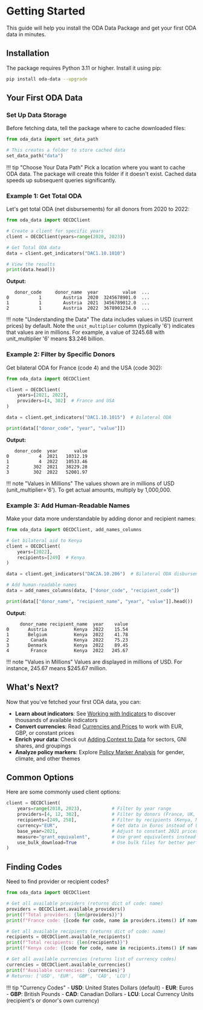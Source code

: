 # Getting Started

This guide will help you install the ODA Data Package and get your first ODA data in minutes.

## Installation

The package requires Python 3.11 or higher. Install it using pip:

```bash
pip install oda-data --upgrade
```

## Your First ODA Data

### Set Up Data Storage

Before fetching data, tell the package where to cache downloaded files:

```python
from oda_data import set_data_path

# This creates a folder to store cached data
set_data_path("data")
```

!!! tip "Choose Your Data Path"
    Pick a location where you want to cache ODA data. The package will create this folder if it doesn't exist. Cached data speeds up subsequent queries significantly.

### Example 1: Get Total ODA

Let's get total ODA (net disbursements) for all donors from 2020 to 2022:

```python title="Get Total ODA for All Donors"
from oda_data import OECDClient

# Create a client for specific years
client = OECDClient(years=range(2020, 2023))

# Get Total ODA data
data = client.get_indicators("DAC1.10.1010")

# View the results
print(data.head())
```

**Output:**
```
   donor_code     donor_name  year         value  ...
0           1        Austria  2020  3245678901.0  ...
1           1        Austria  2021  3456789012.0  ...
2           1        Austria  2022  3678901234.0  ...
```

!!! note "Understanding the Data"
    The data includes values in USD (current prices) by default. Note the `unit_multiplier` column (typically '6') indicates that values are in millions. For example, a value of 3245.68 with unit_multiplier '6' means $3.246 billion.

### Example 2: Filter by Specific Donors

Get bilateral ODA for France (code 4) and the USA (code 302):

```python title="Get Bilateral ODA for France and USA"
from oda_data import OECDClient

client = OECDClient(
    years=[2021, 2022],
    providers=[4, 302]  # France and USA
)

data = client.get_indicators("DAC1.10.1015")  # Bilateral ODA

print(data[["donor_code", "year", "value"]])
```

**Output:**
```
   donor_code  year      value
0           4  2021   10312.19
1           4  2022   10533.46
2         302  2021   38229.28
3         302  2022   52001.97
```

!!! note "Values in Millions"
    The values shown are in millions of USD (unit_multiplier='6'). To get actual amounts, multiply by 1,000,000.

### Example 3: Add Human-Readable Names

Make your data more understandable by adding donor and recipient names:

```python title="Add Country Names to ODA Data"
from oda_data import OECDClient, add_names_columns

# Get bilateral aid to Kenya
client = OECDClient(
    years=[2022],
    recipients=[249]  # Kenya
)

data = client.get_indicators("DAC2A.10.206")  # Bilateral ODA disbursements by recipient

# Add human-readable names
data = add_names_columns(data, ["donor_code", "recipient_code"])

print(data[["donor_name", "recipient_name", "year", "value"]].head())
```

**Output:**
```
     donor_name recipient_name  year    value
0       Austria          Kenya  2022    15.54
1       Belgium          Kenya  2022    41.78
2        Canada          Kenya  2022    75.23
3       Denmark          Kenya  2022    89.45
4        France          Kenya  2022   245.67
```

!!! note "Values in Millions"
    Values are displayed in millions of USD. For instance, 245.67 means $245.67 million.

## What's Next?

Now that you've fetched your first ODA data, you can:

- **Learn about indicators**: See [Working with Indicators](oecd-client.md) to discover thousands of available indicators
- **Convert currencies**: Read [Currencies and Prices](currencies-prices.md) to work with EUR, GBP, or constant prices
- **Enrich your data**: Check out [Adding Context to Data](data-enrichment.md) for sectors, GNI shares, and groupings
- **Analyze policy markers**: Explore [Policy Marker Analysis](policy-markers.md) for gender, climate, and other themes

## Common Options

Here are some commonly used client options:

```python
client = OECDClient(
    years=range(2018, 2023),           # Filter by year range
    providers=[4, 12, 302],            # Filter by donors (France, UK, USA)
    recipients=[249, 258],             # Filter by recipients (Kenya, Mozambique)
    currency="EUR",                    # Get data in Euros instead of USD
    base_year=2021,                    # Adjust to constant 2021 prices
    measure="grant_equivalent",        # Use grant equivalents instead of flows
    use_bulk_download=True             # Use bulk files for better performance
)
```

## Finding Codes

Need to find provider or recipient codes?

```python
from oda_data import OECDClient

# Get all available providers (returns dict of code: name)
providers = OECDClient.available_providers()
print(f"Total providers: {len(providers)}")
print(f"France code: {[code for code, name in providers.items() if name == 'France'][0]}")

# Get all available recipients (returns dict of code: name)
recipients = OECDClient.available_recipients()
print(f"Total recipients: {len(recipients)}")
print(f"Kenya code: {[code for code, name in recipients.items() if name == 'Kenya'][0]}")

# Get all available currencies (returns list of currency codes)
currencies = OECDClient.available_currencies()
print(f"Available currencies: {currencies}")
# Returns: ['USD', 'EUR', 'GBP', 'CAD', 'LCU']
```

!!! tip "Currency Codes"
    - **USD**: United States Dollars (default)
    - **EUR**: Euros
    - **GBP**: British Pounds
    - **CAD**: Canadian Dollars
    - **LCU**: Local Currency Units (recipient's or donor's own currency)
